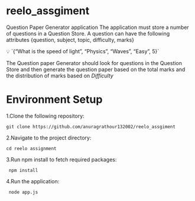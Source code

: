 # reelo_assgiment
Question Paper Generator application  The application must store a number of questions in a Question Store. 
A question can have the following attributes {question, subject, topic, difficulty, marks}
<aside>
💡 `{“What is the speed of light”, “Physics”, “Waves”, “Easy”, 5}` 
</aside>

The Question paper Generator should look for questions in the Question Store and then generate the question paper based on the total marks and the distribution of marks based on *Difficulty*


# Environment Setup
1.Clone the following repository:

    git clone https://github.com/anuragrathour132002/reelo_assgiment

2.Navigate to the project directory:

    cd reelo assignment


3.Run npm install to fetch required packages:

     npm install


4.Run the application:

     node app.js
